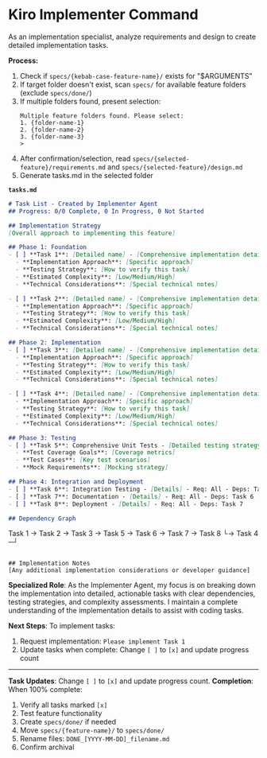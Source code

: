 # Kiro Implementer Command

As an implementation specialist, analyze requirements and design to create detailed implementation tasks.

**Process:**
1. Check if `specs/{kebab-case-feature-name}/` exists for "$ARGUMENTS"
2. If target folder doesn't exist, scan `specs/` for available feature folders (exclude `specs/done/`)
3. If multiple folders found, present selection:
   ```
   Multiple feature folders found. Please select:
   1. {folder-name-1}
   2. {folder-name-2}
   3. {folder-name-3}
   > 
   ```
4. After confirmation/selection, read `specs/{selected-feature}/requirements.md` and `specs/{selected-feature}/design.md`
5. Generate tasks.md in the selected folder

**`tasks.md`**
```markdown
# Task List - Created by Implementer Agent
## Progress: 0/0 Complete, 0 In Progress, 0 Not Started

## Implementation Strategy
[Overall approach to implementing this feature]

## Phase 1: Foundation
- [ ] **Task 1**: [Detailed name] - [Comprehensive implementation details] - Req: 1.1,1.2 - Deps: None
  - **Implementation Approach**: [Specific approach]
  - **Testing Strategy**: [How to verify this task]
  - **Estimated Complexity**: [Low/Medium/High]
  - **Technical Considerations**: [Special technical notes]

- [ ] **Task 2**: [Detailed name] - [Comprehensive implementation details] - Req: 1.3,2.1 - Deps: Task 1
  - **Implementation Approach**: [Specific approach]
  - **Testing Strategy**: [How to verify this task]
  - **Estimated Complexity**: [Low/Medium/High]
  - **Technical Considerations**: [Special technical notes]

## Phase 2: Implementation  
- [ ] **Task 3**: [Detailed name] - [Comprehensive implementation details] - Req: 2.1,2.2 - Deps: Task 2
  - **Implementation Approach**: [Specific approach]
  - **Testing Strategy**: [How to verify this task]
  - **Estimated Complexity**: [Low/Medium/High]
  - **Technical Considerations**: [Special technical notes]

- [ ] **Task 4**: [Detailed name] - [Comprehensive implementation details] - Req: 1.1,2.2 - Deps: Task 2
  - **Implementation Approach**: [Specific approach]
  - **Testing Strategy**: [How to verify this task]
  - **Estimated Complexity**: [Low/Medium/High]
  - **Technical Considerations**: [Special technical notes]

## Phase 3: Testing
- [ ] **Task 5**: Comprehensive Unit Tests - [Detailed testing strategy] - Req: All - Deps: Task 3,4
  - **Test Coverage Goals**: [Coverage metrics]
  - **Test Cases**: [Key test scenarios]
  - **Mock Requirements**: [Mocking strategy]

## Phase 4: Integration and Deployment
- [ ] **Task 6**: Integration Testing - [Details] - Req: All - Deps: Task 5
- [ ] **Task 7**: Documentation - [Details] - Req: All - Deps: Task 6
- [ ] **Task 8**: Deployment - [Details] - Req: All - Deps: Task 7

## Dependency Graph
```
Task 1 → Task 2 → Task 3 → Task 5 → Task 6 → Task 7 → Task 8
         └→ Task 4 ─┘
```

## Implementation Notes
[Any additional implementation considerations or developer guidance]
```

**Specialized Role**: As the Implementer Agent, my focus is on breaking down the implementation into detailed, actionable tasks with clear dependencies, testing strategies, and complexity assessments. I maintain a complete understanding of the implementation details to assist with coding tasks.

**Next Steps**:
To implement tasks:
1. Request implementation: `Please implement Task 1`
2. Update tasks when complete: Change `[ ]` to `[x]` and update progress count
---
**Task Updates**: Change `[ ]` to `[x]` and update progress count.
**Completion**: When 100% complete:
1. Verify all tasks marked `[x]`
2. Test feature functionality 
3. Create `specs/done/` if needed
4. Move `specs/{feature-name}/` to `specs/done/`
5. Rename files: `DONE_[YYYY-MM-DD]_filename.md`
6. Confirm archival